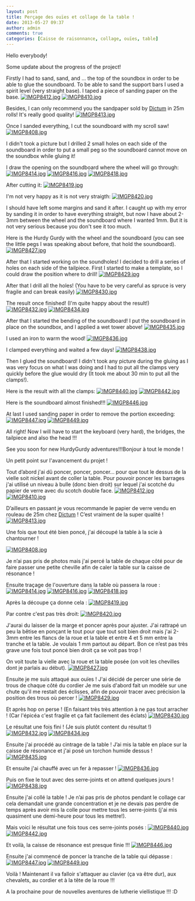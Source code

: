 ```yaml
---
layout: post
title: Perçage des ouïes et collage de la table !
date: 2013-05-27 09:37
author: admin
comments: true
categories: [Caisse de raisonnance, collage, ouïes, table]
---
```

<!--:en-->Hello everybody!

Some update about the progress of the project!

Firstly I had to sand, sand, and ... the top of the soundbox in order to be able to glue the soundboard. To be able to sand the support bars I used a spirit level (very straight base). I taped a piece of sanding paper on the base.
<a href="https://lh5.googleusercontent.com/-lrj6eAq4vn8/UaJLUaD5HmI/AAAAAAAAFu4/AWORSY0jf9Q/s1024/IMGP8412.jpg"><img class="alignnone" alt="IMGP8412.jpg" src="https://lh5.googleusercontent.com/-lrj6eAq4vn8/UaJLUaD5HmI/AAAAAAAAFu4/AWORSY0jf9Q/s600/IMGP8412.jpg" /></a>
<a href="https://lh4.googleusercontent.com/-_RTFIZ-xhZ8/UaJLV9d-RRI/AAAAAAAAFvA/m7Minu1qs1U/s1024/IMGP8410.jpg"><img class="alignnone" alt="IMGP8410.jpg" src="https://lh4.googleusercontent.com/-_RTFIZ-xhZ8/UaJLV9d-RRI/AAAAAAAAFvA/m7Minu1qs1U/s600/IMGP8410.jpg" /></a>

Besides, I can only recommend you the sandpaper sold by <a title="Dictum" href="http://www.mehr-als-werkzeug.de" target="_blank">Dictum</a> in 25m rolls! It's really good quality!
<a href="https://lh6.googleusercontent.com/-E7uLIseOMEA/UaJLTYPm9hI/AAAAAAAAFuw/g0tnDTzv4dk/s1024/IMGP8413.jpg"><img class="alignnone" alt="IMGP8413.jpg" src="https://lh6.googleusercontent.com/-E7uLIseOMEA/UaJLTYPm9hI/AAAAAAAAFuw/g0tnDTzv4dk/s600/IMGP8413.jpg" /></a>

Once I sanded everything, I cut the soundboard with my scroll saw!
<a href="https://lh5.googleusercontent.com/-JU7-J7znVSg/UaJLXH_qOmI/AAAAAAAAFvI/A-DMPyWKxk4/s1024/IMGP8408.jpg"><img class="alignnone" alt="IMGP8408.jpg" src="https://lh5.googleusercontent.com/-JU7-J7znVSg/UaJLXH_qOmI/AAAAAAAAFvI/A-DMPyWKxk4/s600/IMGP8408.jpg" /></a>

I didn't took a picture but I drilled 2 small holes on each side of the soundboard in order to put a small peg so the soundboard cannot move on the soundbox while gluing it!

I draw the opening on the soundboard where the wheel will go through:
<a href="https://lh6.googleusercontent.com/-DmU9ZRW91ws/UaJLRtYJxYI/AAAAAAAAFuo/6-VBlxdhx_U/s1024/IMGP8414.jpg"><img class="alignnone" alt="IMGP8414.jpg" src="https://lh6.googleusercontent.com/-DmU9ZRW91ws/UaJLRtYJxYI/AAAAAAAAFuo/6-VBlxdhx_U/s600/IMGP8414.jpg" /></a>
<a href="https://lh6.googleusercontent.com/-tAwanm3tFAE/UaJLQGE3ioI/AAAAAAAAFug/cnn6A_sLMpo/s720/IMGP8416.jpg"><img class="alignnone" alt="IMGP8416.jpg" src="https://lh6.googleusercontent.com/-tAwanm3tFAE/UaJLQGE3ioI/AAAAAAAAFug/cnn6A_sLMpo/s600/IMGP8416.jpg" /></a>
<a href="https://lh3.googleusercontent.com/-Zkli4Pu-3Tw/UaJLOUeDXwI/AAAAAAAAFuY/93ik1TuNMWo/s1024/IMGP8418.jpg"><img class="alignnone" alt="IMGP8418.jpg" src="https://lh3.googleusercontent.com/-Zkli4Pu-3Tw/UaJLOUeDXwI/AAAAAAAAFuY/93ik1TuNMWo/s600/IMGP8418.jpg" /></a>

After cutting it:
<a href="https://lh4.googleusercontent.com/-H_gysSp2UHQ/UaJLNHIZ_RI/AAAAAAAAFuQ/v0oLynXdl48/s1024/IMGP8419.jpg"><img class="alignnone" alt="IMGP8419.jpg" src="https://lh4.googleusercontent.com/-H_gysSp2UHQ/UaJLNHIZ_RI/AAAAAAAAFuQ/v0oLynXdl48/s600/IMGP8419.jpg" /></a>

I'm not very happy as it is not very straigth:
<a href="https://lh6.googleusercontent.com/-PhnhqgvWcxs/UaJLLxl4b4I/AAAAAAAAFuI/I1lJHroQCrs/s1024/IMGP8420.jpg"><img class="alignnone" alt="IMGP8420.jpg" src="https://lh6.googleusercontent.com/-PhnhqgvWcxs/UaJLLxl4b4I/AAAAAAAAFuI/I1lJHroQCrs/s600/IMGP8420.jpg" /></a>

I should have left some margins and sand it after. I caught up with my error by sanding it in order to have everything straight, but now I have about 2-3mm between the wheel and the soundboard where I wanted 1mm. But it is not very serious because you don't see it too much.

Here is the Hurdy Gurdy with the wheel and the soundboard (you can see the little pegs I was speaking about before, that hold the soundboard).
<a href="https://lh6.googleusercontent.com/-wrMENezD4gs/UZ71t8e0-7I/AAAAAAAAFt4/lXxyfw_XGoQ/s1024/IMGP8427.jpg"><img class="alignnone" alt="IMGP8427.jpg" src="https://lh6.googleusercontent.com/-wrMENezD4gs/UZ71t8e0-7I/AAAAAAAAFt4/lXxyfw_XGoQ/s600/IMGP8427.jpg" /></a>

After that I started working on the soundholes! I decided to drill a series of holes on each side of the tailpiece. First I started to make a template, so I could draw the position where to drill!
<a href="https://lh3.googleusercontent.com/-dlUZ4_UEDlc/UZ71sV83xeI/AAAAAAAAFtw/AokCiuLur98/s1024/IMGP8429.jpg"><img class="alignnone" alt="IMGP8429.jpg" src="https://lh3.googleusercontent.com/-dlUZ4_UEDlc/UZ71sV83xeI/AAAAAAAAFtw/AokCiuLur98/s600/IMGP8429.jpg" /></a>

After that I drill all the holes! (You have to be very careful as spruce is very fragile and can break easily)
<a href="https://lh5.googleusercontent.com/-IxiuV8UuXkM/UZ71qhhctXI/AAAAAAAAFto/nXwnXsBgfWY/s720/IMGP8430.jpg"><img class="alignnone" alt="IMGP8430.jpg" src="https://lh5.googleusercontent.com/-IxiuV8UuXkM/UZ71qhhctXI/AAAAAAAAFto/nXwnXsBgfWY/s600/IMGP8430.jpg" /></a>

The result once finished! (I'm quite happy about the result!)
<a href="https://lh3.googleusercontent.com/-re6DbLcS3YU/UZ71o42Ra0I/AAAAAAAAFtg/goWAn5OtH44/s1024/IMGP8432.jpg"><img class="alignnone" alt="IMGP8432.jpg" src="https://lh3.googleusercontent.com/-re6DbLcS3YU/UZ71o42Ra0I/AAAAAAAAFtg/goWAn5OtH44/s600/IMGP8432.jpg" /></a>
<a href="https://lh6.googleusercontent.com/-AcIj_iZMWoU/UZ71nmqNQmI/AAAAAAAAFtY/sgI_Fe4prNo/s1024/IMGP8434.jpg"><img class="alignnone" alt="IMGP8434.jpg" src="https://lh6.googleusercontent.com/-AcIj_iZMWoU/UZ71nmqNQmI/AAAAAAAAFtY/sgI_Fe4prNo/s600/IMGP8434.jpg" /></a>

After that I started the bending of the soundboard! I put the soundboard in place on the soundbox, and I applied a wet tower above!
<a href="https://lh6.googleusercontent.com/-imJVoBg4aLA/UZ71mT9mTlI/AAAAAAAAFtQ/FxDjKWDhMQ8/s1024/IMGP8435.jpg"><img class="alignnone" alt="IMGP8435.jpg" src="https://lh6.googleusercontent.com/-imJVoBg4aLA/UZ71mT9mTlI/AAAAAAAAFtQ/FxDjKWDhMQ8/s600/IMGP8435.jpg" /></a>

I used an iron to warm the wood!
<a href="https://lh4.googleusercontent.com/-4UQKhQN9QaQ/UZ71kBdBkWI/AAAAAAAAFtI/Yes_EuY_OPU/s1024/IMGP8436.jpg"><img class="alignnone" alt="IMGP8436.jpg" src="https://lh4.googleusercontent.com/-4UQKhQN9QaQ/UZ71kBdBkWI/AAAAAAAAFtI/Yes_EuY_OPU/s600/IMGP8436.jpg" /></a>

I clamped everything and waited a few days!
<a href="https://lh3.googleusercontent.com/-2ROOQnPlAsw/UZ71iM_UZCI/AAAAAAAAFtA/F-BUNAYk0xk/s1024/IMGP8438.jpg"><img class="alignnone" alt="IMGP8438.jpg" src="https://lh3.googleusercontent.com/-2ROOQnPlAsw/UZ71iM_UZCI/AAAAAAAAFtA/F-BUNAYk0xk/s600/IMGP8438.jpg" /></a>

Then I glued the soundboard! I didn't took any picture during the gluing as I was very focus on what I was doing and I had to put all the clamps very quickly before the glue would dry (It took me about 30 min to put all the clamps!).

Here is the result with all the clamps:
<a href="https://lh6.googleusercontent.com/-Vgnu2Y0fOjQ/UaJMWLfzFJI/AAAAAAAAFv0/9VbJBzpJuhY/s1024/IMGP8440.jpg"><img class="alignnone" alt="IMGP8440.jpg" src="https://lh6.googleusercontent.com/-Vgnu2Y0fOjQ/UaJMWLfzFJI/AAAAAAAAFv0/9VbJBzpJuhY/s600/IMGP8440.jpg" /></a>
<a href="https://lh6.googleusercontent.com/-t04PkYrwrbk/UaJMUSXeD7I/AAAAAAAAFvs/fqjnjOMdAaA/s1024/IMGP8442.jpg"><img class="alignnone" alt="IMGP8442.jpg" src="https://lh6.googleusercontent.com/-t04PkYrwrbk/UaJMUSXeD7I/AAAAAAAAFvs/fqjnjOMdAaA/s600/IMGP8442.jpg" /></a>

Here is the soundboard almost finished!!!
<a href="https://lh6.googleusercontent.com/-47d1LbcbnqE/UaJMSwlMBYI/AAAAAAAAFvk/eLAhzBOqg_I/s1024/IMGP8446.jpg"><img class="alignnone" alt="IMGP8446.jpg" src="https://lh6.googleusercontent.com/-47d1LbcbnqE/UaJMSwlMBYI/AAAAAAAAFvk/eLAhzBOqg_I/s600/IMGP8446.jpg" /></a>

At last I used sanding paper in order to remove the portion exceeding:
<a href="https://lh3.googleusercontent.com/-6X3QvgyOTD8/UaJMRkoSJ4I/AAAAAAAAFvc/jVpXwdNComU/s720/IMGP8447.jpg"><img class="alignnone" alt="IMGP8447.jpg" src="https://lh3.googleusercontent.com/-6X3QvgyOTD8/UaJMRkoSJ4I/AAAAAAAAFvc/jVpXwdNComU/s600/IMGP8447.jpg" /></a>
<a href="https://lh3.googleusercontent.com/-KNxYiO0HNaE/UaJMQaeP3yI/AAAAAAAAFvU/wdHYbEgoAdw/s720/IMGP8449.jpg"><img class="alignnone" alt="IMGP8449.jpg" src="https://lh3.googleusercontent.com/-KNxYiO0HNaE/UaJMQaeP3yI/AAAAAAAAFvU/wdHYbEgoAdw/s600/IMGP8449.jpg" /></a>

All right! Now I will have to start the keyboard (very hard), the bridges, the tailpiece and also the head !!!

See you soon for new HurdyGurdy adventures!!!<!--:--><!--:fr-->Bonjour à tout le monde !

Un petit point sur l'avancement du projet !

Tout d’abord j'ai dû poncer, poncer, poncer... pour que tout le dessus de la vielle soit nickel avant de coller la table. Pour pouvoir poncer les barrages j'ai utilisé un niveau à bulle (donc bien droit) sur lequel j'ai scotché du papier de verre avec du scotch double face.
<a href="https://lh5.googleusercontent.com/-lrj6eAq4vn8/UaJLUaD5HmI/AAAAAAAAFu4/AWORSY0jf9Q/s1024/IMGP8412.jpg"><img class="alignnone" alt="IMGP8412.jpg" src="https://lh5.googleusercontent.com/-lrj6eAq4vn8/UaJLUaD5HmI/AAAAAAAAFu4/AWORSY0jf9Q/s600/IMGP8412.jpg" /></a>
<a href="https://lh4.googleusercontent.com/-_RTFIZ-xhZ8/UaJLV9d-RRI/AAAAAAAAFvA/m7Minu1qs1U/s1024/IMGP8410.jpg"><img class="alignnone" alt="IMGP8410.jpg" src="https://lh4.googleusercontent.com/-_RTFIZ-xhZ8/UaJLV9d-RRI/AAAAAAAAFvA/m7Minu1qs1U/s600/IMGP8410.jpg" /></a>

D’ailleurs en passant je vous recommande le papier de verre vendu en rouleau de 25m chez <a href="http://www.mehr-als-werkzeug.de" title="Dictum" target="_blank">Dictum</a> ! C’est vraiment de la super qualité !
<a href="https://lh6.googleusercontent.com/-E7uLIseOMEA/UaJLTYPm9hI/AAAAAAAAFuw/g0tnDTzv4dk/s1024/IMGP8413.jpg"><img class="alignnone" alt="IMGP8413.jpg" src="https://lh6.googleusercontent.com/-E7uLIseOMEA/UaJLTYPm9hI/AAAAAAAAFuw/g0tnDTzv4dk/s600/IMGP8413.jpg" /></a>

Une fois que tout été bien poncé, j'ai découpé la table à la scie à chantourner !

<a href="https://lh5.googleusercontent.com/-JU7-J7znVSg/UaJLXH_qOmI/AAAAAAAAFvI/A-DMPyWKxk4/s1024/IMGP8408.jpg"><img class="alignnone" alt="IMGP8408.jpg" src="https://lh5.googleusercontent.com/-JU7-J7znVSg/UaJLXH_qOmI/AAAAAAAAFvI/A-DMPyWKxk4/s600/IMGP8408.jpg" /></a>

Je n’ai pas pris de photos mais j'ai percé la table de chaque côté pour de faire passer une petite cheville afin de caler la table sur la caisse de résonance !

Ensuite traçage de l'ouverture dans la table où passera la roue :
<a href="https://lh6.googleusercontent.com/-DmU9ZRW91ws/UaJLRtYJxYI/AAAAAAAAFuo/6-VBlxdhx_U/s1024/IMGP8414.jpg"><img class="alignnone" alt="IMGP8414.jpg" src="https://lh6.googleusercontent.com/-DmU9ZRW91ws/UaJLRtYJxYI/AAAAAAAAFuo/6-VBlxdhx_U/s600/IMGP8414.jpg" /></a>
<a href="https://lh6.googleusercontent.com/-tAwanm3tFAE/UaJLQGE3ioI/AAAAAAAAFug/cnn6A_sLMpo/s720/IMGP8416.jpg"><img class="alignnone" alt="IMGP8416.jpg" src="https://lh6.googleusercontent.com/-tAwanm3tFAE/UaJLQGE3ioI/AAAAAAAAFug/cnn6A_sLMpo/s600/IMGP8416.jpg" /></a>
<a href="https://lh3.googleusercontent.com/-Zkli4Pu-3Tw/UaJLOUeDXwI/AAAAAAAAFuY/93ik1TuNMWo/s1024/IMGP8418.jpg"><img class="alignnone" alt="IMGP8418.jpg" src="https://lh3.googleusercontent.com/-Zkli4Pu-3Tw/UaJLOUeDXwI/AAAAAAAAFuY/93ik1TuNMWo/s600/IMGP8418.jpg" /></a>

Après la découpe ça donne cela :
<a href="https://lh4.googleusercontent.com/-H_gysSp2UHQ/UaJLNHIZ_RI/AAAAAAAAFuQ/v0oLynXdl48/s1024/IMGP8419.jpg"><img class="alignnone" alt="IMGP8419.jpg" src="https://lh4.googleusercontent.com/-H_gysSp2UHQ/UaJLNHIZ_RI/AAAAAAAAFuQ/v0oLynXdl48/s600/IMGP8419.jpg" /></a>

Par contre c'est pas très droit:
<a href="https://lh6.googleusercontent.com/-PhnhqgvWcxs/UaJLLxl4b4I/AAAAAAAAFuI/I1lJHroQCrs/s1024/IMGP8420.jpg"><img class="alignnone" alt="IMGP8420.jpg" src="https://lh6.googleusercontent.com/-PhnhqgvWcxs/UaJLLxl4b4I/AAAAAAAAFuI/I1lJHroQCrs/s600/IMGP8420.jpg" /></a>

J'aurai du laisser de la marge et poncer après pour ajuster. J'ai rattrapé un peu la bêtise en ponçant le tout pour que tout soit bien droit mais j'ai 2-3mm entre les flancs de la roue et la table et entre 4 et 5 mm entre la tranche et la table. Je voulais 1 mm partout au départ. Bon ce n’est pas très grave une fois tout poncé bien droit ça se voit pas trop !

On voit toute la vielle avec la roue et la table posée (on voit les chevilles dont je parlais au début).
<a href="https://lh6.googleusercontent.com/-wrMENezD4gs/UZ71t8e0-7I/AAAAAAAAFt4/lXxyfw_XGoQ/s1024/IMGP8427.jpg"><img class="alignnone" alt="IMGP8427.jpg" src="https://lh6.googleusercontent.com/-wrMENezD4gs/UZ71t8e0-7I/AAAAAAAAFt4/lXxyfw_XGoQ/s600/IMGP8427.jpg" /></a>

Ensuite je me suis attaqué aux ouïes ! J'ai décidé de percer une série de trous de chaque côté du cordier Je me suis d'abord fait un modèle sur une chute qu'il me restait des éclisses, afin de pouvoir tracer avec précision la position des trous où percer !
<a href="https://lh3.googleusercontent.com/-dlUZ4_UEDlc/UZ71sV83xeI/AAAAAAAAFtw/AokCiuLur98/s1024/IMGP8429.jpg"><img class="alignnone" alt="IMGP8429.jpg" src="https://lh3.googleusercontent.com/-dlUZ4_UEDlc/UZ71sV83xeI/AAAAAAAAFtw/AokCiuLur98/s600/IMGP8429.jpg" /></a>

Et après hop on perse ! (En faisant très très attention à ne pas tout arracher ! (Car l'épicéa c'est fragile et ça fait facilement des éclats)
<a href="https://lh5.googleusercontent.com/-IxiuV8UuXkM/UZ71qhhctXI/AAAAAAAAFto/nXwnXsBgfWY/s720/IMGP8430.jpg"><img class="alignnone" alt="IMGP8430.jpg" src="https://lh5.googleusercontent.com/-IxiuV8UuXkM/UZ71qhhctXI/AAAAAAAAFto/nXwnXsBgfWY/s600/IMGP8430.jpg" /></a>

Le résultat une fois fini ! (Je suis plutôt content du résultat !)
<a href="https://lh3.googleusercontent.com/-re6DbLcS3YU/UZ71o42Ra0I/AAAAAAAAFtg/goWAn5OtH44/s1024/IMGP8432.jpg"><img class="alignnone" alt="IMGP8432.jpg" src="https://lh3.googleusercontent.com/-re6DbLcS3YU/UZ71o42Ra0I/AAAAAAAAFtg/goWAn5OtH44/s600/IMGP8432.jpg" /></a>
<a href="https://lh6.googleusercontent.com/-AcIj_iZMWoU/UZ71nmqNQmI/AAAAAAAAFtY/sgI_Fe4prNo/s1024/IMGP8434.jpg"><img class="alignnone" alt="IMGP8434.jpg" src="https://lh6.googleusercontent.com/-AcIj_iZMWoU/UZ71nmqNQmI/AAAAAAAAFtY/sgI_Fe4prNo/s600/IMGP8434.jpg" /></a>

Ensuite j'ai procédé au cintrage de la table ! J’ai mis la table en place sur la caisse de résonance et j'ai posé un torchon humide dessus !
<a href="https://lh6.googleusercontent.com/-imJVoBg4aLA/UZ71mT9mTlI/AAAAAAAAFtQ/FxDjKWDhMQ8/s1024/IMGP8435.jpg"><img class="alignnone" alt="IMGP8435.jpg" src="https://lh6.googleusercontent.com/-imJVoBg4aLA/UZ71mT9mTlI/AAAAAAAAFtQ/FxDjKWDhMQ8/s600/IMGP8435.jpg" /></a>

Et ensuite j'ai chauffé avec un fer à repasser !
<a href="https://lh4.googleusercontent.com/-4UQKhQN9QaQ/UZ71kBdBkWI/AAAAAAAAFtI/Yes_EuY_OPU/s1024/IMGP8436.jpg"><img class="alignnone" alt="IMGP8436.jpg" src="https://lh4.googleusercontent.com/-4UQKhQN9QaQ/UZ71kBdBkWI/AAAAAAAAFtI/Yes_EuY_OPU/s600/IMGP8436.jpg" /></a>

Puis on fixe le tout avec des serre-joints et on attend quelques jours !
<a href="https://lh3.googleusercontent.com/-2ROOQnPlAsw/UZ71iM_UZCI/AAAAAAAAFtA/F-BUNAYk0xk/s1024/IMGP8438.jpg"><img class="alignnone" alt="IMGP8438.jpg" src="https://lh3.googleusercontent.com/-2ROOQnPlAsw/UZ71iM_UZCI/AAAAAAAAFtA/F-BUNAYk0xk/s600/IMGP8438.jpg" /></a>

Ensuite j'ai collé la table ! Je n’ai pas pris de photos pendant le collage car cela demandait une grande concentration et je ne devais pas perdre de temps après avoir mis la colle pour mettre tous les serre-joints (j'ai mis quasiment une demi-heure pour tous les mettre!).

Mais voici le résultat une fois tous ces serre-joints posés :
<a href="https://lh6.googleusercontent.com/-Vgnu2Y0fOjQ/UaJMWLfzFJI/AAAAAAAAFv0/9VbJBzpJuhY/s1024/IMGP8440.jpg"><img class="alignnone" alt="IMGP8440.jpg" src="https://lh6.googleusercontent.com/-Vgnu2Y0fOjQ/UaJMWLfzFJI/AAAAAAAAFv0/9VbJBzpJuhY/s600/IMGP8440.jpg" /></a>
<a href="https://lh6.googleusercontent.com/-t04PkYrwrbk/UaJMUSXeD7I/AAAAAAAAFvs/fqjnjOMdAaA/s1024/IMGP8442.jpg"><img class="alignnone" alt="IMGP8442.jpg" src="https://lh6.googleusercontent.com/-t04PkYrwrbk/UaJMUSXeD7I/AAAAAAAAFvs/fqjnjOMdAaA/s600/IMGP8442.jpg" /></a>

Et voilà, la caisse de résonance est presque finie !!!
<a href="https://lh6.googleusercontent.com/-47d1LbcbnqE/UaJMSwlMBYI/AAAAAAAAFvk/eLAhzBOqg_I/s1024/IMGP8446.jpg"><img class="alignnone" alt="IMGP8446.jpg" src="https://lh6.googleusercontent.com/-47d1LbcbnqE/UaJMSwlMBYI/AAAAAAAAFvk/eLAhzBOqg_I/s600/IMGP8446.jpg" /></a>

Ensuite j'ai commencé de poncer la tranche de la table qui dépasse :
<a href="https://lh3.googleusercontent.com/-6X3QvgyOTD8/UaJMRkoSJ4I/AAAAAAAAFvc/jVpXwdNComU/s720/IMGP8447.jpg"><img class="alignnone" alt="IMGP8447.jpg" src="https://lh3.googleusercontent.com/-6X3QvgyOTD8/UaJMRkoSJ4I/AAAAAAAAFvc/jVpXwdNComU/s600/IMGP8447.jpg" /></a>
<a href="https://lh3.googleusercontent.com/-KNxYiO0HNaE/UaJMQaeP3yI/AAAAAAAAFvU/wdHYbEgoAdw/s720/IMGP8449.jpg"><img class="alignnone" alt="IMGP8449.jpg" src="https://lh3.googleusercontent.com/-KNxYiO0HNaE/UaJMQaeP3yI/AAAAAAAAFvU/wdHYbEgoAdw/s600/IMGP8449.jpg" /></a>

Voilà ! Maintenant il va falloir s'attaquer au clavier (ça va être dur), aux chevalets, au cordier et à la tête de la roue !!!

A la prochaine pour de nouvelles aventures de lutherie viellistique !!! :D<!--:-->
